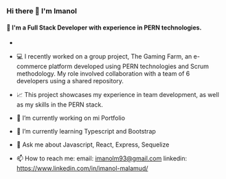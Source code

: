 ### Hi there 👋 I'm Imanol
#### 👯 I'm a Full Stack Developer with experience in PERN technologies.

- 
- 💻 I recently worked on a group project, The Gaming Farm, an e-commerce platform developed using PERN technologies and Scrum methodology. My role involved collaboration with a team of 6 developers using a shared repository.
- 📈 This project showcases my experience in team development, as well as my skills in the PERN stack.
- 🔭 I’m currently working on mi Portfolio
- 🌱 I’m currently learning Typescript and Bootstrap
- 💬 Ask me about Javascript, React, Express, Sequelize

- 📫 How to reach me:
  email: imanolm93@gmail.com
  linkedin: https://www.linkedin.com/in/imanol-malamud/

<!--
**ImanolMalamud/ImanolMalamud** is a ✨ _special_ ✨ repository because its `README.md` (this file) appears on your GitHub profile.

Here are some ideas to get you started:

- 🔭 I’m currently working on ...
- 🌱 I’m currently learning ...
- 👯 I’m looking to collaborate on ...
- 🤔 I’m looking for help with ...
- 💬 Ask me about ...
- 📫 How to reach me: ...
- 😄 Pronouns: ...
- ⚡ Fun fact: ...
-->
